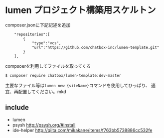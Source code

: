 # lumen プロジェクト構築用スケルトン

composer.jsonに下記記述を追加

````
    "repositories":[
        {
            "type":"vcs",
            "url":"https://github.com/chatbox-inc/lumen-template.git"
        }
    ],
````

compsoerを利用してファイルを取ってくる

````
$ composer require chatbox/lumen-template:dev-master
````

主要なファイル等は`lumen new {siteName}`コマンドを使用してひっぱり、
適宜、再配置してください。mkd

## include

- lumen 
- psysh http://psysh.org/#install
- ide-helper http://qiita.com/mikakane/items/f763bb5738886cc532fe
